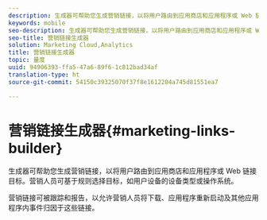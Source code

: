 ```yaml
---
description: 生成器可帮助您生成营销链接，以将用户路由到应用商店和应用程序或 Web 链接目标。营销人员可基于规则选择目标，如用户设备的设备类型或操作系统。
keywords: mobile
seo-description: 生成器可帮助您生成营销链接，以将用户路由到应用商店和应用程序或 Web 链接目标。营销人员可基于规则选择目标，如用户设备的设备类型或操作系统。
seo-title: 营销链接生成器
solution: Marketing Cloud,Analytics
title: 营销链接生成器
topic: 量度
uuid: 94906393-ffa5-47a6-89f6-1c812bad34af
translation-type: ht
source-git-commit: 54150c39325070f37f8e1612204a745d81551ea7

---
```



# 营销链接生成器{#marketing-links-builder}

生成器可帮助您生成营销链接，以将用户路由到应用商店和应用程序或 Web 链接目标。营销人员可基于规则选择目标，如用户设备的设备类型或操作系统。

营销链接可被跟踪和报告，以允许营销人员将下载、应用程序重新启动及其他应用程序内事件归因于这些链接。
